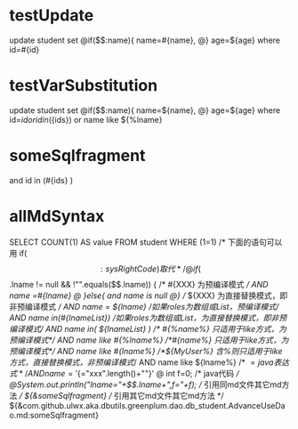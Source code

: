 testUpdate
====
update student set 
@if($$:name){ 
  name=#{name},
@} 
age=${age} where id=#{id}

testVarSubstitution
====
update student set 
@if($$:name){ 
 name=${name},
@} 
age=${age} where id=${id} 
or id in(${ids})
or name like ${%lname}


someSqlfragment
===
and id in (#{ids} )


allMdSyntax
====
SELECT COUNT(1) AS value FROM student WHERE (1=1)
/* 下面的语句可以用 if($$:sysRightCode) 取代 */ 
@ if ($$.lname != null && !"".equals($$.lname)) { 
/* #{XXX} 为预编译模式 */ 
AND name =#{lname} 
@ }else{ 
and name is null 
@} /* ${XXX} 为直接替换模式，即非预编译模式 */ 
AND name = ${lname} 
/*如果roles为数组或List，预编译模式*/
AND name in(#{lnameList})
/*如果roles为数组或List，为直接替换模式，即非预编译模式*/ 
AND name in( ${lnameList} )
/* #{%name%} 只适用于like方式，为预编译模式*/ 
AND name like #{%lname%} 
/*#{name%} 只适用于like方式，为预编译模式*/ 
AND name like #{lname%} 
/*${MyUser%} 含%则只适用于like方式，直接替换模式，非预编译模式*/ 
AND name like ${lname%} 
/* ${=java表达式}*/ 
AND name='${="xxx".length()+""}'
@ int f=0; 
/* java代码 */ 
@System.out.println("lname="+$$.lname+",f="+f);
/* 引用同md文件其它md方法 */ 
${&someSqlfragment}
/* 引用其它md文件其它md方法  */ 
${&com.github.ulwx.aka.dbutils.greenplum.dao.db_student.AdvanceUseDao.md:someSqlfragment}






